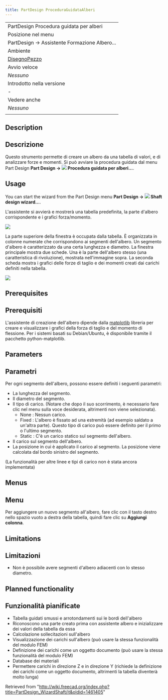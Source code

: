 ```yaml
---
title: PartDesign ProceduraGuidataAlberi
---
```

|  |
| --- |
| PartDesign Procedura guidata per alberi |
| Posizione nel menu |
| PartDesign → Assistente Formazione Albero... |
| Ambiente |
| [DisegnoPezzo](/PartDesign_Workbench/it "PartDesign Workbench/it") |
| Avvio veloce |
| *Nessuno* |
| Introdotto nella versione |
| - |
| Vedere anche |
| *Nessuno* |
|  |

## Description

## Descrizione

Questo strumento permette di creare un albero da una tabella di valori, e di analizzare forze e momenti. Si può avviare la procedura guidata dal menu Part Design **Part Design → ![](/images/PartDesign_WizardShaft.svg) Procedura guidata per alberi...**.

## Usage

You can start the wizard from the Part Design menu **Part Design → ![](/images/PartDesign_WizardShaft.svg) Shaft design wizard...**.

L'assistente si avvierà e mostrerà una tabella predefinita, la parte d'albero corrispondente e i grafici forza/momento.

![](/images/WizardShaft_Part.jpg)

La parte superiore della finestra è occupata dalla tabella. È organizzata in colonne numerate che corrispondono ai segmenti dell'albero. Un segmento d'albero è caratterizzato da una certa lunghezza e diametro. La finestra principale mostra due schede. Una è la parte dell'albero stesso (una caratteristica di rivoluzione), mostrata nell'immagine sopra. La seconda scheda mostra i grafici delle forze di taglio e dei momenti creati dai carichi definiti nella tabella.

![](/images/Shaftwizard1.jpg)

## Prerequisites

## Prerequisiti

L'assistente di creazione dell'albero dipende dalla [matplotlib](http://matplotlib.org/) libreria per creare e visualizzare i grafici della forza di taglio e del momento di flessione. Per i sistemi basati su Debian/Ubuntu, è disponibile tramite il pacchetto python-matplotlib.

## Parameters

## Parametri

Per ogni segmento dell'albero, possono essere definiti i seguenti parametri:

* La lunghezza del segmento.
* Il diametro del segmento.
* Il tipo di carico. (Notare che dopo il suo scorrimento, è necessario fare clic nel menu sulla voce desiderata, altrimenti non viene selezionata).
  + None : Nessun carico.
  + Fixed : L'albero è fissato ad una estremità (ad esempio saldato a un'altra parte). Questo tipo di carico può essere definito per il primo o l'ultimo segmento.
  + Static : C'è un carico statico sul segmento dell'albero.
* Il carico sul segmento dell'albero.
* La posizione in cui è applicato il carico al segmento. La posizione viene calcolata dal bordo sinistro del segmento.

(La funzionalità per altre linee e tipi di carico non è stata ancora implementata)

## Menus

## Menu

Per aggiungere un nuovo segmento all'albero, fare clic con il tasto destro nello spazio vuoto a destra della tabella, quindi fare clic su **Aggiungi colonna**.

## Limitations

## Limitazioni

* Non è possibile avere segmenti d'albero adiacenti con lo stesso diametro.

## Planned functionality

## Funzionalità pianificate

* Tabella guidati smussi e arrotondamenti sui le bordi dell'albero
* Riconoscono una parte creato prima con assistente albero e inizializzare dei valori della tabella da essa
* Calcolazione sollecitazioni sull'albero
* Visualizzazione dei carichi sull'albero (può usare la stessa funzionalità del modulo FEM)
* Definizione dei carichi come un oggetto documento (può usare la stessa funzionalità del modulo FEM)
* Database dei materiali
* Permettere carichi in direzione Z e in direzione Y (richiede la definizione dei carichi come un oggetto documento, altrimenti la tabella diventerà molto lunga)

Retrieved from "<http://wiki.freecad.org/index.php?title=PartDesign_WizardShaft/it&oldid=1461405>"